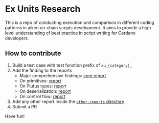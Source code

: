 # Ex Units Research

This is a repo of conducting execution unit comparison in different coding patterns in aiken on-chain scripts development. It aims to provide a high level understanding of best practice in script writing for Cardano developers.

## How to contribute

1. Build a test case with test function prefix of `xu_{category}_`
2. Add the finding to the reports
   - Major comprehensive findings: [core report](./reports/report.md)
   - On primitives: [report](./reports/report-primitives.md)
   - On Plutus types: [report](./reports/report-plutus-types.md)
   - On deserialization: [report](./reports/report-deserialization.md)
   - On control flow: [report](./reports/report-control-flow.md)
3. Add any other report inside the [`other-reports` directory](./reports/other-reports/)
4. Submit a PR

Have fun!
